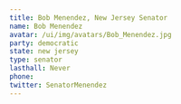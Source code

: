 ```yaml
---
title: Bob Menendez, New Jersey Senator
name: Bob Menendez
avatar: /ui/img/avatars/Bob_Menendez.jpg
party: democratic
state: new jersey
type: senator
lasthall: Never
phone: 
twitter: SenatorMenendez
---
```

